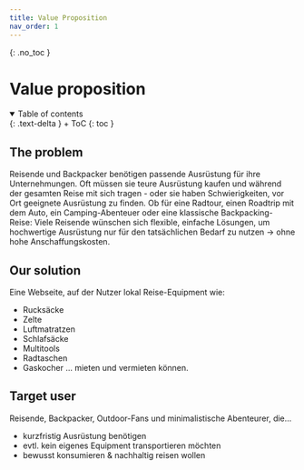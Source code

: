 ```yaml
---
title: Value Proposition
nav_order: 1
---
```



{: .no_toc }
# Value proposition

<details open markdown="block">
{: .text-delta }
<summary>Table of contents</summary>
+ ToC
{: toc }
</details>

## The problem
Reisende und Backpacker benötigen passende Ausrüstung für ihre Unternehmungen. Oft müssen sie teure Ausrüstung kaufen und während der gesamten Reise mit sich tragen - oder sie haben Schwierigkeiten, vor Ort geeignete Ausrüstung zu finden. Ob für eine Radtour, einen Roadtrip mit dem Auto, ein Camping-Abenteuer oder eine klassische Backpacking-Reise: Viele Reisende wünschen sich flexible, einfache Lösungen, um hochwertige Ausrüstung nur für den tatsächlichen Bedarf zu nutzen -> ohne hohe Anschaffungskosten.



## Our solution

Eine Webseite, auf der Nutzer lokal Reise-Equipment wie:
- Rucksäcke
- Zelte
- Luftmatratzen
- Schlafsäcke
- Multitools
- Radtaschen
- Gaskocher
... mieten und vermieten können.



## Target user

Reisende, Backpacker, Outdoor-Fans und minimalistische Abenteurer, die…
- kurzfristig Ausrüstung benötigen
- evtl. kein eigenes Equipment transportieren möchten
- bewusst konsumieren & nachhaltig reisen wollen


